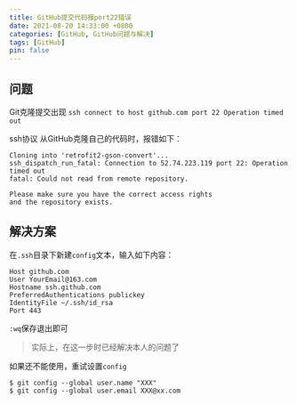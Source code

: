 ```yaml
---
title: GitHub提交代码报port22错误
date: 2021-08-20 14:33:00 +0800
categories: [GitHub, GitHub问题与解决]
tags: [GitHub]
pin: false
---
```


## 问题
Git克隆提交出现 `ssh connect to host github.com port 22 Operation timed out`

ssh协议 从GitHub克隆自己的代码时，报错如下：
```console
Cloning into 'retrofit2-gson-convert'...
ssh_dispatch_run_fatal: Connection to 52.74.223.119 port 22: Operation timed out
fatal: Could not read from remote repository.

Please make sure you have the correct access rights
and the repository exists.
```

## 解决方案
在`.ssh`目录下新建`config`文本，输入如下内容：
```shell
Host github.com
User YourEmail@163.com
Hostname ssh.github.com
PreferredAuthentications publickey
IdentityFile ~/.ssh/id_rsa
Port 443
```
`:wq`保存退出即可

>实际上，在这一步时已经解决本人的问题了

如果还不能使用，重试设置`config`

```console
$ git config --global user.name "XXX"
$ git config --global user.email XXX@xx.com
```
